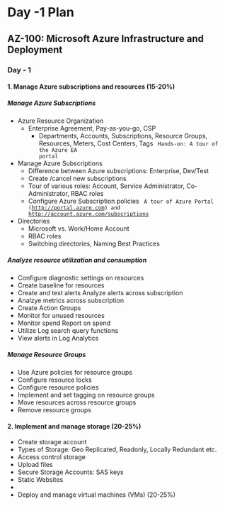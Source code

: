 # Day -1 Plan

## AZ-100: Microsoft Azure Infrastructure and Deployment

### Day - 1

#### 1. Manage Azure subscriptions and resources (15-20%)
##### Manage Azure Subscriptions
 - Azure Resource Organization
	 - Enterprise Agreement, Pay-as-you-go, CSP
		 - Departments, Accounts, Subscriptions, Resource Groups, Resources, Meters, Cost Centers, Tags
<code> Hands-on:  A tour of the Azure EA portal</code>
 - Manage Azure Subscriptions
	 - Difference between Azure subscriptions:  Enterprise, Dev/Test
	 - Create /cancel new subscriptions
	 - Tour of various roles:  Account, Service Administrator, Co-Administrator, RBAC roles
	 - Configure Azure Subscription policies
<code> A tour of Azure Portal (http://portal.azure.com) and http://account.azure.com/subscriptions </code>
 - Directories
	 - Microsoft vs. Work/Home Account
	 - RBAC roles
	 - Switching directories, Naming Best Practices
##### Analyze resource utilization and consumption
 - Configure diagnostic settings on resources
 - Create baseline for resources 
 - Create and test alerts Analyze alerts across subscription    
 - Analzye metrics across subscription
 -  Create Action Groups
 -  Monitor for unused resources
 - Monitor spend Report on spend
 - Utilize Log search query functions 
 - View alerts in Log Analytics

##### Manage Resource Groups

 - Use Azure policies for resource groups
 - Configure resource locks
 - Configure resource policies 
 - Implement and set tagging on resource groups
 - Move resources across resource groups
 - Remove resource groups

#### 2.  Implement and manage storage (20-25%) 
- Create storage account
- Types of Storage:  Geo Replicated, Readonly, Locally Redundant etc.
- Access control storage
- Upload files
- Secure Storage Accounts:  SAS keys
- Static Websites
- 
 - Deploy and manage virtual machines (VMs)    (20-25%) 
<!--stackedit_data:
eyJoaXN0b3J5IjpbMTE0NzQwNjg4NF19
-->